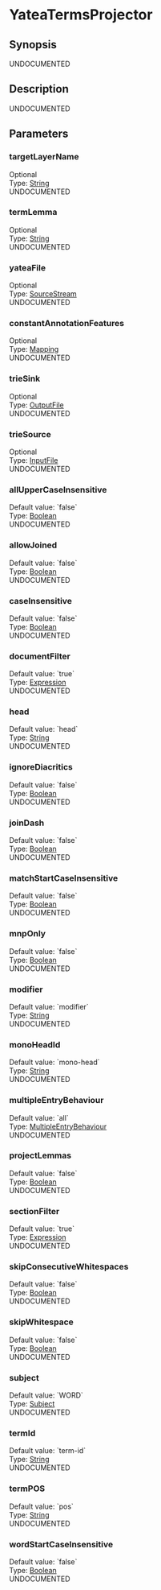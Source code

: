 <h1 class="module">YateaTermsProjector</h1>

## Synopsis

UNDOCUMENTED

## Description

UNDOCUMENTED

## Parameters

<a name="targetLayerName">

### targetLayerName

<div class="param-level param-level-optional">Optional
</div>
<div class="param-type">Type: <a href="../converter/java.lang.String" class="converter">String</a>
</div>
UNDOCUMENTED

<a name="termLemma">

### termLemma

<div class="param-level param-level-optional">Optional
</div>
<div class="param-type">Type: <a href="../converter/java.lang.String" class="converter">String</a>
</div>
UNDOCUMENTED

<a name="yateaFile">

### yateaFile

<div class="param-level param-level-optional">Optional
</div>
<div class="param-type">Type: <a href="../converter/org.bibliome.util.streams.SourceStream" class="converter">SourceStream</a>
</div>
UNDOCUMENTED

<a name="constantAnnotationFeatures">

### constantAnnotationFeatures

<div class="param-level param-level-optional">Optional
</div>
<div class="param-type">Type: <a href="../converter/alvisnlp.module.types.Mapping" class="converter">Mapping</a>
</div>
UNDOCUMENTED

<a name="trieSink">

### trieSink

<div class="param-level param-level-optional">Optional
</div>
<div class="param-type">Type: <a href="../converter/org.bibliome.util.files.OutputFile" class="converter">OutputFile</a>
</div>
UNDOCUMENTED

<a name="trieSource">

### trieSource

<div class="param-level param-level-optional">Optional
</div>
<div class="param-type">Type: <a href="../converter/org.bibliome.util.files.InputFile" class="converter">InputFile</a>
</div>
UNDOCUMENTED

<a name="allUpperCaseInsensitive">

### allUpperCaseInsensitive

<div class="param-level param-level-default-value">Default value: `false`
</div>
<div class="param-type">Type: <a href="../converter/java.lang.Boolean" class="converter">Boolean</a>
</div>
UNDOCUMENTED

<a name="allowJoined">

### allowJoined

<div class="param-level param-level-default-value">Default value: `false`
</div>
<div class="param-type">Type: <a href="../converter/java.lang.Boolean" class="converter">Boolean</a>
</div>
UNDOCUMENTED

<a name="caseInsensitive">

### caseInsensitive

<div class="param-level param-level-default-value">Default value: `false`
</div>
<div class="param-type">Type: <a href="../converter/java.lang.Boolean" class="converter">Boolean</a>
</div>
UNDOCUMENTED

<a name="documentFilter">

### documentFilter

<div class="param-level param-level-default-value">Default value: `true`
</div>
<div class="param-type">Type: <a href="../converter/alvisnlp.corpus.expressions.Expression" class="converter">Expression</a>
</div>
UNDOCUMENTED

<a name="head">

### head

<div class="param-level param-level-default-value">Default value: `head`
</div>
<div class="param-type">Type: <a href="../converter/java.lang.String" class="converter">String</a>
</div>
UNDOCUMENTED

<a name="ignoreDiacritics">

### ignoreDiacritics

<div class="param-level param-level-default-value">Default value: `false`
</div>
<div class="param-type">Type: <a href="../converter/java.lang.Boolean" class="converter">Boolean</a>
</div>
UNDOCUMENTED

<a name="joinDash">

### joinDash

<div class="param-level param-level-default-value">Default value: `false`
</div>
<div class="param-type">Type: <a href="../converter/java.lang.Boolean" class="converter">Boolean</a>
</div>
UNDOCUMENTED

<a name="matchStartCaseInsensitive">

### matchStartCaseInsensitive

<div class="param-level param-level-default-value">Default value: `false`
</div>
<div class="param-type">Type: <a href="../converter/java.lang.Boolean" class="converter">Boolean</a>
</div>
UNDOCUMENTED

<a name="mnpOnly">

### mnpOnly

<div class="param-level param-level-default-value">Default value: `false`
</div>
<div class="param-type">Type: <a href="../converter/java.lang.Boolean" class="converter">Boolean</a>
</div>
UNDOCUMENTED

<a name="modifier">

### modifier

<div class="param-level param-level-default-value">Default value: `modifier`
</div>
<div class="param-type">Type: <a href="../converter/java.lang.String" class="converter">String</a>
</div>
UNDOCUMENTED

<a name="monoHeadId">

### monoHeadId

<div class="param-level param-level-default-value">Default value: `mono-head`
</div>
<div class="param-type">Type: <a href="../converter/java.lang.String" class="converter">String</a>
</div>
UNDOCUMENTED

<a name="multipleEntryBehaviour">

### multipleEntryBehaviour

<div class="param-level param-level-default-value">Default value: `all`
</div>
<div class="param-type">Type: <a href="../converter/org.bibliome.alvisnlp.modules.trie.MultipleEntryBehaviour" class="converter">MultipleEntryBehaviour</a>
</div>
UNDOCUMENTED

<a name="projectLemmas">

### projectLemmas

<div class="param-level param-level-default-value">Default value: `false`
</div>
<div class="param-type">Type: <a href="../converter/java.lang.Boolean" class="converter">Boolean</a>
</div>
UNDOCUMENTED

<a name="sectionFilter">

### sectionFilter

<div class="param-level param-level-default-value">Default value: `true`
</div>
<div class="param-type">Type: <a href="../converter/alvisnlp.corpus.expressions.Expression" class="converter">Expression</a>
</div>
UNDOCUMENTED

<a name="skipConsecutiveWhitespaces">

### skipConsecutiveWhitespaces

<div class="param-level param-level-default-value">Default value: `false`
</div>
<div class="param-type">Type: <a href="../converter/java.lang.Boolean" class="converter">Boolean</a>
</div>
UNDOCUMENTED

<a name="skipWhitespace">

### skipWhitespace

<div class="param-level param-level-default-value">Default value: `false`
</div>
<div class="param-type">Type: <a href="../converter/java.lang.Boolean" class="converter">Boolean</a>
</div>
UNDOCUMENTED

<a name="subject">

### subject

<div class="param-level param-level-default-value">Default value: `WORD`
</div>
<div class="param-type">Type: <a href="../converter/org.bibliome.alvisnlp.modules.trie.Subject" class="converter">Subject</a>
</div>
UNDOCUMENTED

<a name="termId">

### termId

<div class="param-level param-level-default-value">Default value: `term-id`
</div>
<div class="param-type">Type: <a href="../converter/java.lang.String" class="converter">String</a>
</div>
UNDOCUMENTED

<a name="termPOS">

### termPOS

<div class="param-level param-level-default-value">Default value: `pos`
</div>
<div class="param-type">Type: <a href="../converter/java.lang.String" class="converter">String</a>
</div>
UNDOCUMENTED

<a name="wordStartCaseInsensitive">

### wordStartCaseInsensitive

<div class="param-level param-level-default-value">Default value: `false`
</div>
<div class="param-type">Type: <a href="../converter/java.lang.Boolean" class="converter">Boolean</a>
</div>
UNDOCUMENTED

